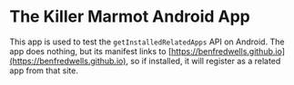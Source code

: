 # The Killer Marmot Android App

This app is used to test the `getInstalledRelatedApps` API on Android. The app
does nothing, but its manifest links to
[https://benfredwells.github.io](https://benfredwells.github.io), so if
installed, it will register as a related app from that site.
